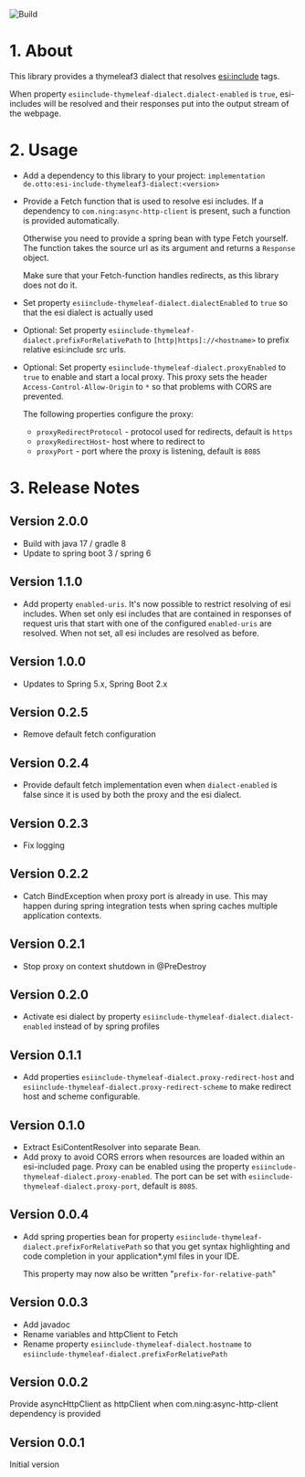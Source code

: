 ![Build](https://github.com/otto-de/esi-include-thymeleaf3-dialect/workflows/Build/badge.svg)

# 1. About

This library provides a thymeleaf3 dialect that resolves <esi:include> tags.

When property `esiinclude-thymeleaf-dialect.dialect-enabled` is `true`, esi-includes will be resolved and their responses put into the output stream of the webpage.

# 2. Usage

* Add a dependency to this library to your project:
  `implementation de.otto:esi-include-thymeleaf3-dialect:<version>`

* Provide a Fetch function that is used to resolve esi includes.
  If a dependency to `com.ning:async-http-client` is present, such a function is provided automatically.
 
  Otherwise you need to provide a spring bean with type Fetch yourself. The function takes the source url as its argument and returns a `Response` object.
 
  Make sure that your Fetch-function handles redirects, as this library does not do it.
  
* Set property `esiinclude-thymeleaf-dialect.dialectEnabled`  to `true` so that the esi dialect is actually used
  
* Optional: Set property `esiinclude-thymeleaf-dialect.prefixForRelativePath` to `[http|https]://<hostname>` to prefix relative esi:include src urls.    

* Optional: Set property `esiinclude-thymeleaf-dialect.proxyEnabled` to `true` to enable and start a local proxy. This proxy sets the header `Access-Control-Allow-Origin` to `*` so that problems with CORS are prevented.
 
  The following properties configure the proxy:
  - `proxyRedirectProtocol` - protocol used for redirects, default is `https`
  - `proxyRedirectHost`- host where to redirect to
  - `proxyPort` - port where the proxy is listening, default is `8085`




# 3. Release Notes

## Version 2.0.0
* Build with java 17 / gradle 8
* Update to spring boot 3 / spring 6

## Version 1.1.0
* Add property `enabled-uris`. 
 It's now possible to restrict resolving of esi includes. When set only esi includes that are contained in responses of request uris that start with one of the configured `enabled-uris` are resolved. 
When not set, all esi includes are resolved as before.

## Version 1.0.0
* Updates to Spring 5.x, Spring Boot 2.x

## Version 0.2.5
* Remove default fetch configuration

## Version 0.2.4
* Provide default fetch implementation even when `dialect-enabled` is false since it is used by both the proxy and the esi dialect.

## Version 0.2.3
* Fix logging

## Version 0.2.2
* Catch BindException when proxy port is already in use. This may happen during spring integration tests when spring caches multiple application contexts.

## Version 0.2.1
* Stop proxy on context shutdown in @PreDestroy

## Version 0.2.0
* Activate esi dialect by property `esiinclude-thymeleaf-dialect.dialect-enabled` instead of by spring profiles 

## Version 0.1.1
* Add properties `esiinclude-thymeleaf-dialect.proxy-redirect-host` and `esiinclude-thymeleaf-dialect.proxy-redirect-scheme` to make redirect host and scheme configurable.

## Version 0.1.0
* Extract EsiContentResolver into separate Bean.
* Add proxy to avoid CORS errors when resources are loaded within an esi-included page. Proxy can be enabled using the property 
`esiinclude-thymeleaf-dialect.proxy-enabled`. The port can be set with `esiinclude-thymeleaf-dialect.proxy-port`, default is `8085`.

## Version 0.0.4
* Add spring properties bean for property `esiinclude-thymeleaf-dialect.prefixForRelativePath` 
so that you get syntax highlighting and code completion in your application*.yml files in your IDE.
  
  This property may now also be written "`prefix-for-relative-path`"
 

## Version 0.0.3
* Add javadoc
* Rename variables and httpClient to Fetch
* Rename property `esiinclude-thymeleaf-dialect.hostname` to `esiinclude-thymeleaf-dialect.prefixForRelativePath`

## Version 0.0.2
Provide asyncHttpClient as httpClient when com.ning:async-http-client dependency is provided

## Version 0.0.1
Initial version
